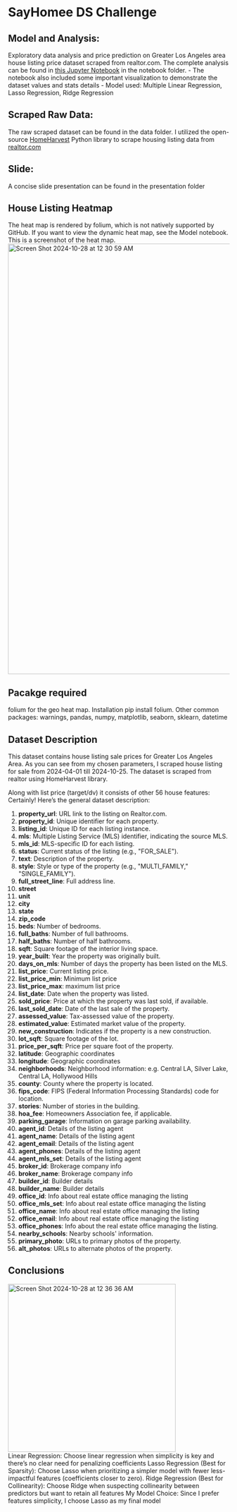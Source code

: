 # SayHomee DS Challenge
## Model and Analysis: 
Exploratory data analysis and price prediction on Greater Los Angeles area house listing price dataset scraped from realtor.com. The complete analysis can be found in [this Jupyter Notebook](https://github.com/zxCyrus/SayHomee/blob/main/notebooks/SayHomee%20Data%20Sciencec%20Challenge.ipynb) in the notebook folder. 
	- The notebook also included some important visualization to demonstrate the dataset values and stats details
	- Model used: Multiple Linear Regression, Lasso Regression, Ridge Regression
 

## Scraped Raw Data: 
The raw scraped dataset can be found in the data folder. I utilized the open-source [HomeHarvest](https://github.com/Bunsly/HomeHarvest) Python library to scrape housing listing data from [realtor.com](https://www.realtor.com/)

## Slide: 
A concise slide presentation can be found in the presentation folder

## House Listing Heatmap
The heat map is rendered by folium, which is not natively supported by GitHub. If you want to view the dynamic heat map, see the Model notebook.
This is a screenshot of the heat map.
<img width="976" alt="Screen Shot 2024-10-28 at 12 30 59 AM" src="https://github.com/user-attachments/assets/ec95ea4a-b853-4086-b6f4-6b569e7c7a60">

## Pacakge required
folium for the geo heat map. Installation pip install folium.
Other common packages: warnings, pandas, numpy, matplotlib, seaborn, sklearn, datetime

## Dataset Description
This dataset contains house listing sale prices for Greater Los Angeles Area. As you can see from my chosen parameters, I scraped house listing for sale from 2024-04-01 till 2024-10-25. The dataset is scraped from realtor using HomeHarvest library.

Along with list price (target/dv) it consists of other 56 house features: Certainly! Here’s the general dataset description:
1. **property_url**: URL link to the listing on Realtor.com.
2. **property_id**: Unique identifier for each property.
3. **listing_id**: Unique ID for each listing instance.
4. **mls**: Multiple Listing Service (MLS) identifier, indicating the source MLS.
5. **mls_id**: MLS-specific ID for each listing.
6. **status**: Current status of the listing (e.g., "FOR_SALE").
7. **text**: Description of the property.
8. **style**: Style or type of the property (e.g., "MULTI_FAMILY," "SINGLE_FAMILY").
9. **full_street_line**: Full address line.
10. **street**
11. **unit**
12. **city**
13. **state**
14. **zip_code**
15. **beds**: Number of bedrooms.
16. **full_baths**: Number of full bathrooms.
17. **half_baths**: Number of half bathrooms.
18. **sqft**: Square footage of the interior living space.
19. **year_built**: Year the property was originally built.
20. **days_on_mls**: Number of days the property has been listed on the MLS.
21. **list_price**: Current listing price.
22. **list_price_min**: Minimum list price
23. **list_price_max**: maximum list price
24. **list_date**: Date when the property was listed.
25. **sold_price**: Price at which the property was last sold, if available.
26. **last_sold_date**: Date of the last sale of the property.
27. **assessed_value**: Tax-assessed value of the property.
28. **estimated_value**: Estimated market value of the property.
29. **new_construction**: Indicates if the property is a new construction.
30. **lot_sqft**: Square footage of the lot.
31. **price_per_sqft**: Price per square foot of the property.
32. **latitude**: Geographic coordinates
33. **longitude**: Geographic coordinates 
34. **neighborhoods**: Neighborhood information: e.g. Central LA, Silver Lake, Central LA, Hollywood Hills	
35. **county**: County where the property is located.
36. **fips_code**: FIPS (Federal Information Processing Standards) code for location.
37. **stories**: Number of stories in the building.
38. **hoa_fee**: Homeowners Association fee, if applicable.
39. **parking_garage**: Information on garage parking availability.
40. **agent_id**: Details of the listing agent
41. **agent_name**: Details of the listing agent
42. **agent_email**: Details of the listing agent
43. **agent_phones**: Details of the listing agent
44. **agent_mls_set**: Details of the listing agent
45. **broker_id**: Brokerage company info
46. **broker_name**: Brokerage company info
47. **builder_id**: Builder details
48. **builder_name**: Builder details
49. **office_id**: Info about real estate office managing the listing
50. **office_mls_set**: Info about real estate office managing the listing
51. **office_name**: Info about real estate office managing the listing
52. **office_email**: Info about real estate office managing the listing
53. **office_phones**: Info about the real estate office managing the listing.
54. **nearby_schools**: Nearby schools' information.
55. **primary_photo**: URLs to primary photos of the property.
56. **alt_photos**: URLs to alternate photos of the property.

## Conclusions
<img width="381" alt="Screen Shot 2024-10-28 at 12 36 36 AM" src="https://github.com/user-attachments/assets/7d96216e-d840-4f7a-853e-032e09414b96">
<br>
Linear Regression: Choose linear regression when simplicity is key and there’s no clear need for penalizing coefficients
Lasso Regression (Best for Sparsity): Choose Lasso when prioritizing a simpler model with fewer less-impactful features (coefficients closer to zero).
Ridge Regression (Best for Collinearity): Choose Ridge when suspecting collinearity between predictors but want to retain all features
My Model Choice: Since I prefer features simplicity, I choose Lasso as my final model
